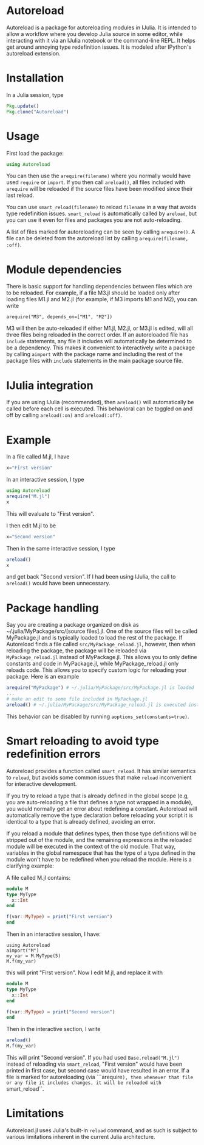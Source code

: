 Autoreload
===============

Autoreload is a package for autoreloading modules in IJulia. It is intended to allow a workflow where you develop Julia source in some editor, while interacting with it via an IJulia notebook or the command-line REPL. It helps get around annoying type redefinition issues. It is modeled after IPython's autoreload extension.

Installation
=============
In a Julia session, type

```julia
Pkg.update()
Pkg.clone("Autoreload")
```

Usage
=======
First load the package:

```julia
using Autoreload
```

You can then use the ```arequire(filename)```  where you normally would have used ```require``` or ```import```. If you then call ```areload()```, all files included with ```arequire``` will be reloaded if the source files have been modified since their last reload. 

You can use ```smart_reload(filename)``` to reload ```filename``` in a way that avoids type redefinition issues. ```smart_reload``` is automatically called by ```areload```, but you can use it even for files and packages you are not auto-reloading.

A list of files marked for autoreloading can be seen by calling ```arequire()```. A file can be deleted from the autoreload list by calling ```arequire(filename, :off)```.

Module dependencies
====================
There is basic support for handling dependencies between files which are to be reloaded. For example, if a file M3.jl should be loaded only after loading files M1.jl and M2.jl (for example, if M3 imports M1 and M2), you can write

```
arequire("M3", depends_on=["M1", "M2"])
```

M3 will then be auto-reloaded if either M1.jl, M2.jl, or M3.jl is edited, will all three files being reloaded in the correct order.  If an autoreloaded file has ```include``` statements, any file it includes will automatically be determined to be a dependency. This makes it convenient to interactively write a package by calling ```aimport``` with the package name and including the rest of the package files with ```include``` statements in the main package source file.


IJulia integration
===================
If you are using IJulia (recommended), then ```areload()``` will automatically be called before each cell is executed. This behavioral can be toggled on and off by calling ```areload(:on)``` and ```areload(:off)```.

Example
========
In a file called M.jl, I have

```julia
x="First version"
```

In an interactive session, I type

```julia
using Autoreload
arequire("M.jl")
x
```
This will evaluate to "First version".

I then edit M.jl to be

```julia
x="Second version"
```

Then in the same interactive session, I type

```julia
areload()
x
```

and get back "Second version". If I had been using IJulia, the call to ```areload()``` would have been unnecessary.

Package handling
==================
Say you are creating a package organized on disk as ~/.julia/MyPackage/src/[source files].jl. One of the source files will be called MyPackage.jl and is typically loaded to load the rest of the package. If Autoreload finds a file called ``src/MyPackage_reload.jl``, however, then when reloading the package, the package will be reloaded via ``MyPackage_reload.jl`` instead of MyPackage.jl. This allows you to only define constants and code in MyPackage.jl, while MyPackage_reload.jl only reloads code. This allows you to specify custom logic for reloading your package. Here is an example

```julia
arequire("MyPackage") # ~/.julia/MyPackage/src/MyPackage.jl is loaded
...
# make an edit to some file included in MyPackage.jl
areload() # ~/.julia/MyPackage/src/MyPackage_reload.jl is executed instead of ~/.julia/MyPackage/src/MyPackage.jl 
```

This behavior can be disabled by running ```aoptions_set(constants=true)```.


Smart reloading to avoid type redefinition errors
=============================================
Autoreload provides a function called ``smart_reload``. It has similar semantics to ``reload``, but avoids some common issues that make ``reload`` inconvenient for interactive development. 

If you try to reload a type that is already defined in the global scope (e.g, you are auto-reloading a file that defines a type not wrapped in a module), you would normally get an error about redefining a constant. Autoreload will automatically remove the type declaration before reloading your script it is identical to a type that is already defined, avoiding an error.


If you reload a module that defines types, then those type definitions will be stripped out of the module, and the remaining expressions in the reloaded module will be executed in the context of the old module. That way, variables in the global namespace that has the type of a type defined in the module won't have to be redefined when you reload the module. Here is a clarifying example:

A file called M.jl contains:

```julia
module M
type MyType
  x::Int
end

f(var::MyType) = print("First version")
end
```

Then in an interactive session, I have:

```
using Autoreload
aimport("M")
my_var = M.MyType(5)
M.f(my_var)
```

this will print "First version". Now I edit M.jl, and replace it with

```julia
module M
type MyType
  x::Int
end

f(var::MyType) = print("Second version")
end
```

Then in the interactive section, I write

```julia
areload()
M.f(my_var)
```

This will print "Second version". If you had used ```Base.reload("M.jl")``` instead of reloading via ``smart_reload``, "First version" would have been printed in first case, but second case would have resulted in an error. If a file is marked for autoreloading (via ```arequire``), then whenever that file or any file it includes changes, it will be reloaded with ``smart_reload``. 

Limitations
============
Autoreload.jl uses Julia's built-in ```reload``` command, and as such is subject to various limitations inherent in the current Julia architecture. 
